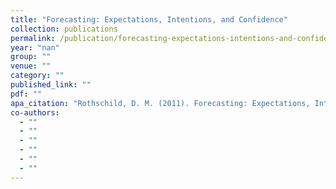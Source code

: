 ```yaml
---
title: "Forecasting: Expectations, Intentions, and Confidence"
collection: publications
permalink: /publication/forecasting-expectations-intentions-and-confidence
year: "nan"
group: ""
venue: ""
category: ""
published_link: ""
pdf: ""
apa_citation: "Rothschild, D. M. (2011). Forecasting: Expectations, Intentions, and Confidence (Doctoral dissertation, University of Pennsylvania)."
co-authors:
  - ""
  - ""
  - ""
  - ""
  - ""
  - ""
---
```


